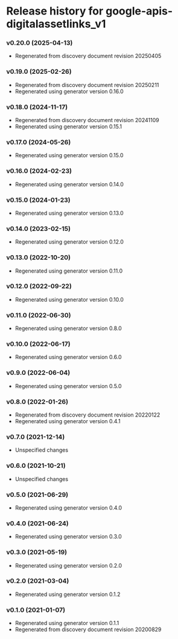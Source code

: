 # Release history for google-apis-digitalassetlinks_v1

### v0.20.0 (2025-04-13)

* Regenerated from discovery document revision 20250405

### v0.19.0 (2025-02-26)

* Regenerated from discovery document revision 20250211
* Regenerated using generator version 0.16.0

### v0.18.0 (2024-11-17)

* Regenerated from discovery document revision 20241109
* Regenerated using generator version 0.15.1

### v0.17.0 (2024-05-26)

* Regenerated using generator version 0.15.0

### v0.16.0 (2024-02-23)

* Regenerated using generator version 0.14.0

### v0.15.0 (2024-01-23)

* Regenerated using generator version 0.13.0

### v0.14.0 (2023-02-15)

* Regenerated using generator version 0.12.0

### v0.13.0 (2022-10-20)

* Regenerated using generator version 0.11.0

### v0.12.0 (2022-09-22)

* Regenerated using generator version 0.10.0

### v0.11.0 (2022-06-30)

* Regenerated using generator version 0.8.0

### v0.10.0 (2022-06-17)

* Regenerated using generator version 0.6.0

### v0.9.0 (2022-06-04)

* Regenerated using generator version 0.5.0

### v0.8.0 (2022-01-26)

* Regenerated from discovery document revision 20220122
* Regenerated using generator version 0.4.1

### v0.7.0 (2021-12-14)

* Unspecified changes

### v0.6.0 (2021-10-21)

* Unspecified changes

### v0.5.0 (2021-06-29)

* Regenerated using generator version 0.4.0

### v0.4.0 (2021-06-24)

* Regenerated using generator version 0.3.0

### v0.3.0 (2021-05-19)

* Regenerated using generator version 0.2.0

### v0.2.0 (2021-03-04)

* Regenerated using generator version 0.1.2

### v0.1.0 (2021-01-07)

* Regenerated using generator version 0.1.1
* Regenerated from discovery document revision 20200829

